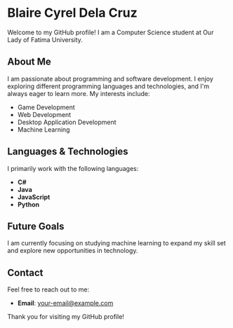 # Blaire Cyrel Dela Cruz

Welcome to my GitHub profile! I am a Computer Science student at Our Lady of Fatima University.

## About Me

I am passionate about programming and software development. I enjoy exploring different programming languages and technologies, and I'm always eager to learn more. My interests include:

- Game Development
- Web Development
- Desktop Application Development
- Machine Learning

## Languages & Technologies

I primarily work with the following languages:

- **C#**
- **Java**
- **JavaScript**
- **Python**

<!--- ## Projects

Here are some of my notable projects:

- **[Project Name 1](link-to-your-project)**: A brief description of what this project does.
- **[Project Name 2](link-to-your-project)**: A brief description of what this project does.
- **[Project Name 3](link-to-your-project)**: A brief description of what this project does.

--->
## Future Goals

I am currently focusing on studying machine learning to expand my skill set and explore new opportunities in technology.

## Contact

Feel free to reach out to me:

- **Email**: [your-email@example.com](mailto:delacruz.blairecyrel@gmail.com)
<!--- - **LinkedIn**: [Your LinkedIn Profile](link-to-your-profile) --->

Thank you for visiting my GitHub profile!
